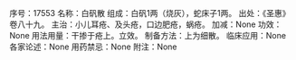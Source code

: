 序号：17553
名称：白矾散
组成：白矾1两（烧灰），蛇床子1两。
出处：《圣惠》卷八十九。
主治：小儿耳疮、及头疮，口边肥疮，蜗疮。
加减：None
功效：None
用法用量：干掺于疮上。立效。
制备方法：上为细散。
临床应用：None
各家论述：None
用药禁忌：None
附注：None
